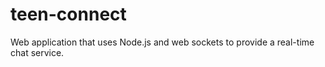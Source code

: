 # teen-connect
Web application that uses Node.js and web sockets to provide a real-time chat service.
